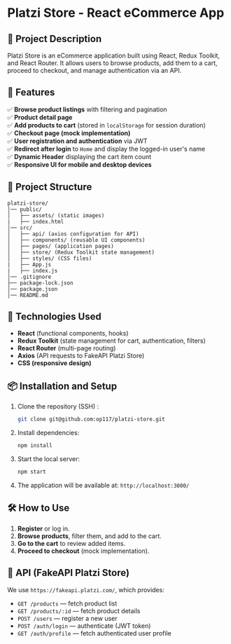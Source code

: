 # Platzi Store - React eCommerce App

## 📌 Project Description

Platzi Store is an eCommerce application built using React, Redux Toolkit, and React Router. It allows users to browse products, add them to a cart, proceed to checkout, and manage authentication via an API.

## 🚀 Features

✅ **Browse product listings** with filtering and pagination  
✅ **Product detail page**  
✅ **Add products to cart** (stored in `localStorage` for session duration)  
✅ **Checkout page (mock implementation)**  
✅ **User registration and authentication** via JWT  
✅ **Redirect after login** to `Home` and display the logged-in user's name  
✅ **Dynamic Header** displaying the cart item count  
✅ **Responsive UI for mobile and desktop devices**

## 📂 Project Structure

```
platzi-store/
│── public/
│   ├── assets/ (static images)
|   ├── index.html
│── src/
│   ├── api/ (axios configuration for API)
│   ├── components/ (reusable UI components)
│   ├── pages/ (application pages)
│   ├── store/ (Redux Toolkit state management)
│   ├── styles/ (CSS files)
|   ├── App.js
|   ├── index.js
│── .gitignore
├── package-lock.json
│── package.json
│── README.md
```

## 🔧 Technologies Used

- **React** (functional components, hooks)
- **Redux Toolkit** (state management for cart, authentication, filters)
- **React Router** (multi-page routing)
- **Axios** (API requests to FakeAPI Platzi Store)
- **CSS (responsive design)**

## 📦 Installation and Setup

1. Clone the repository (SSH) :
   ```sh
   git clone git@github.com:op117/platzi-store.git
   ```
2. Install dependencies:
   ```sh
   npm install
   ```
3. Start the local server:
   ```sh
   npm start
   ```
4. The application will be available at: `http://localhost:3000/`

## 🛠 How to Use

1. **Register** or log in.
2. **Browse products**, filter them, and add to the cart.
3. **Go to the cart** to review added items.
4. **Proceed to checkout** (mock implementation).

## 📌 API (FakeAPI Platzi Store)

We use `https://fakeapi.platzi.com/`, which provides:

- `GET /products` — fetch product list
- `GET /products/:id` — fetch product details
- `POST /users` — register a new user
- `POST /auth/login` — authenticate (JWT token)
- `GET /auth/profile` — fetch authenticated user profile
